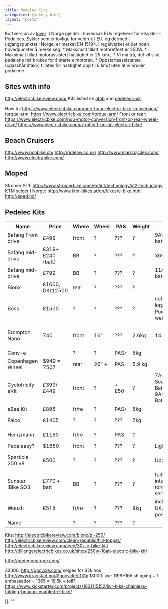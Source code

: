 ```yaml
---
title: Pedelec Kits
categories: [maker, bike]
layout: "posts"
---
```


Kortversjon av [lover][lover]:
I Norge gjelder i hovedsak EUs regelverk for elsykler – Pedelecs. Sykler som er lovlige for veibruk i EU, og dermed i utgangspunktet i Norge, er merket EN 15194.
I regelverket er det noen hovedpunkter å merke seg:
	* Maksimalt tillatt motoreffekt er 250W.
	* Maksimalt tillatt motorassistert hastighet er 25 km/t.
	* Vi må trå, det vil si at pedalene må brukes for å starte elmotoren.
	* Oppstartsassistanse («gasshåndtak») tillates for hastighet opp til 6 km/t uten at vi bruker pedalene.

## Sites with info
http://electricbikereview.com/
Kits listed on [atob][atob] and [pedelecs-uk][pedelecs-uk].

How to: https://www.electricbike.com/one-hour-electric-bike-conversion/
torque-arm: https://www.electricbike.com/torque-arm/
Front or rear: https://www.electricbike.com/hub-motor-conversion-front-or-rear-wheel-drive/
https://www.electricbike.com/a-rohloff-on-an-electric-bike/


## Beach Cruisers
http://www.ocobike.ch/
http://ridelow.co.uk/
http://www.marrscycles.com/
http://www.electrabike.com/

## Moped
Stromer ST1: http://www.stromerbike.com/en/int/technology/st2-technology  
KTM selger i Norge: http://www.ktm-bikes.at/en/bikes/e-bike.html  
http://eped.no/  

## Pedelec Kits

Name              | Price           | Where | Wheel  | PAS  | Weight  | More        | url
----------------- | --------------- | ----- | ------ | ---- | ------- | ----------- | -----------
Bafang Front drive| £499            | front | ?      | ???  | ?       | 9Ah bottle battery  | http://www.electric-bike-conversions.co.uk
Bafang mid-drive  | £319+£240 (batt)| BB    | ?      | ???  | ?       | 36V 13Ah    | http://eclipsebikes.com/bafang-8fun-bbs01-drive-250w-motor-p-1102.html
Bafang mid-drive  | £799            | BB    | ?      | ???  | ?       | 11AH bottle battery | http://www.electric-bike-conversions.co.uk
Bionx             | £1600, DKr12500 | rear  | ?      | ???  | ?       |             | e-wheels.dk + http://www.electricbikesales.co.uk
Boss              | £1500           | ?     | ?      | ???  | ?       | not street legal, best Power to weight | www.electricbikesales.co.uk
Brompton Nano     | 740             | front | 16"    | ???  | 2.6kg   | 14.8V 20Ah  | http://www.nanoelectricbikes.co.uk/the-nano-2 http://www.bikebrompton.com/accesorios.aspx?Id=electric-conversion-kit&Ind=electric-conversor-kit-for-brompton&Fot=3
Conv-e            |                 | ?     | ?      | PAS+ | 5kg     |             | [pedelecs-uk][pedelecs-uk]
Copenhagen Wheel  | $949 = 7507     | rear  | 26" +  | PAS  | 5.9 kg  |             | 
Cyclotricity eKit | £399/£449       | front | ?      | +£50 | ?       | 7Ah Seatpost Battery / 9Ah Bottle Battery  | http://cyclotricity.com/front-drive-electric-bike-kit/
eZee Kit          | £895            | fr/re | ?      | PAS+ | 8kg     |             | [pedelecs-uk][pedelecs-uk]
Falco             | £1405           | ?     | ?      | ???  | 7kg     |             | http://e-wheels.dk + http://www.falcoemotors.com/?page_id=2358
Heinzmann         | £1160           | fr/re | ?      | PAS  | ?       |             | http://www.pedelecs.co.uk/conversion-kits/heinzmann/
Pedaleasy?        | $1650           | front | ?      | ???  | ?       | Lightest    | http://www.pedaleasy.ca/models/
Sparticle 250 v8  | £500            | ?     | ?      | ???  | ?       | Upgradeable | http://www.electricbikesales.co.uk/sparticle-250-watt-electric%20bike%20-conversion-kit-v8
Sunstar iBike SO3 | £770 + batt     | BB    | ?      | ???  | ?       | fully integrated torque sensing | http://www.electricbikesales.co.uk
Woosh             | £515            | fr/re | ?      | ???  | 9kg     | including UK/EU postage | http://www.wooshbikes.co.uk/?hubkits
Name              |                 | ?     | ?      | ???  | ?       |             | url

Kits:
	http://electricbikereview.com/bionx/pl-250/
	http://electricbikereview.com/clean-republic/hill-topper/
	http://electricbikereview.com/leed/30k-e-bike-kit/
	http://dillengerelectricbikes.co.uk/shop/250w-10ah-electric-bike-kit/



http://pedegoeurope.com/

32000: http://gocycle.com/ selges for 32k hos http://www.kragstad.no/#!gocycle/c131x
18000: jivr: 1199+165 shipping + 1 ambassador = 1365 = 16,5k + toll? https://www.kickstarter.com/projects/1831115152/jivr-bike-chainless-folding-beacon-enabled-e-bike/





  [pedelecs-uk]: http://www.pedelecs.co.uk/buy/electric-bike-kit-directory/  "pedelecs-uk"
  [atob]: http://www.atob.org.uk/electric-bikes/electric-bike-conversion-kits/  "atob"
  [lover]: http://www.elbil.no/kjope-elbil/elsykler/1005-hva-er-en-elsykkel  "lover"
  []:   ""
